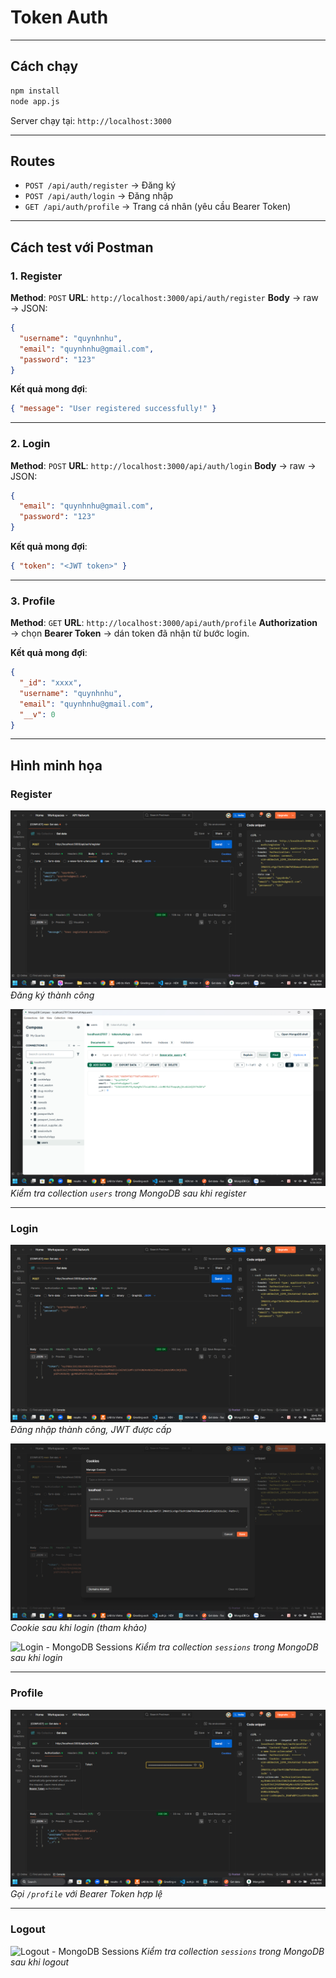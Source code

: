 # Token Auth

---

## Cách chạy

```bash
npm install
node app.js
```

Server chạy tại: `http://localhost:3000`

---

## Routes

* `POST /api/auth/register` → Đăng ký
* `POST /api/auth/login` → Đăng nhập
* `GET /api/auth/profile` → Trang cá nhân (yêu cầu Bearer Token)

---

## Cách test với Postman

### 1. Register

**Method**: `POST`
**URL**: `http://localhost:3000/api/auth/register`
**Body** → raw → JSON:

```json
{
  "username": "quynhnhu",
  "email": "quynhnhu@gmail.com",
  "password": "123"
}
```

**Kết quả mong đợi**:

```json
{ "message": "User registered successfully!" }
```

---

### 2. Login

**Method**: `POST`
**URL**: `http://localhost:3000/api/auth/login`
**Body** → raw → JSON:

```json
{
  "email": "quynhnhu@gmail.com",
  "password": "123"
}
```

**Kết quả mong đợi**:

```json
{ "token": "<JWT token>" }
```

---

### 3. Profile

**Method**: `GET`
**URL**: `http://localhost:3000/api/auth/profile`
**Authorization** → chọn **Bearer Token** → dán token đã nhận từ bước login.

**Kết quả mong đợi**:

```json
{
  "_id": "xxxx",
  "username": "quynhnhu",
  "email": "quynhnhu@gmail.com",
  "__v": 0
}
```

---

## Hình minh họa

### Register

![Register](public/results/register.png)
*Đăng ký thành công*

![Register - MongoDB Users](public/results/register_mongo_users.png)
*Kiểm tra collection `users` trong MongoDB sau khi register*

---

### Login

![Login](public/results/login.png)
*Đăng nhập thành công, JWT được cấp*

![Cookies](public/results/cookies.png)
*Cookie sau khi login (tham khảo)*

![Login - MongoDB Sessions](public/results/login_mongo_sessions.png)
*Kiểm tra collection `sessions` trong MongoDB sau khi login*

---

### Profile

![Profile](public/results/profile.png)
*Gọi `/profile` với Bearer Token hợp lệ*

---

### Logout

![Logout - MongoDB Sessions](public/results/logout_mongo_sessions.png)
*Kiểm tra collection `sessions` trong MongoDB sau khi logout*
